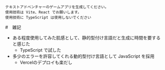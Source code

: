 ```
テキストアドベンチャーのゲームアプリを生成してください。
使用技術は Vite、React でお願いします。
使用技術に TypeScript は使用しないでください
```

#　雑記
* ある程度使用してみた肌感として、静的型付け言語だと生成に時間を要すると感じた
  * TypeScript で試した
* 多少のエラーを許容してくれる動的型付け言語として JavaScript を採用
  * Vercelのデプロイも楽だし

